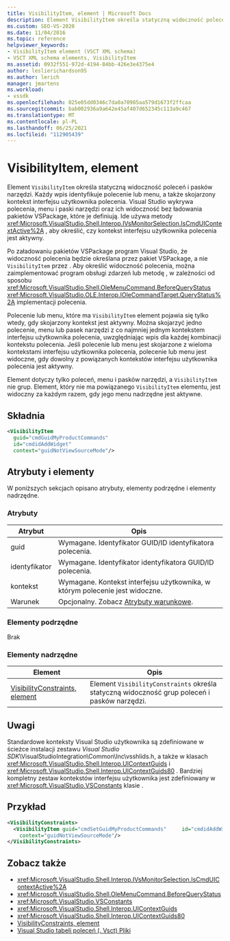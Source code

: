 ```yaml
---
title: VisibilityItem, element | Microsoft Docs
description: Element VisibilityItem określa statyczną widoczność poleceń i pasków narzędzi. Wpisy identyfikują polecenie lub menu oraz skojarzony kontekst interfejsu użytkownika polecenia.
ms.custom: SEO-VS-2020
ms.date: 11/04/2016
ms.topic: reference
helpviewer_keywords:
- VisibilityItem element (VSCT XML schema)
- VSCT XML schema elements, VisibilityItem
ms.assetid: 0932f551-972d-4194-84bb-426e3e4375e4
author: leslierichardson95
ms.author: lerich
manager: jmartens
ms.workload:
- vssdk
ms.openlocfilehash: 025e05dd0346c7da0a70985aa579d1673f2ffcaa
ms.sourcegitcommit: bab002936a9a642e45af407d652345c113a9c467
ms.translationtype: MT
ms.contentlocale: pl-PL
ms.lasthandoff: 06/25/2021
ms.locfileid: "112905439"
---
```

# <a name="visibilityitem-element"></a>VisibilityItem, element
Element `VisibilityItem` określa statyczną widoczność poleceń i pasków narzędzi. Każdy wpis identyfikuje polecenie lub menu, a także skojarzony kontekst interfejsu użytkownika polecenia. Visual Studio wykrywa polecenia, menu i paski narzędzi oraz ich widoczność bez ładowania pakietów VSPackage, które je definiują. Ide używa metody <xref:Microsoft.VisualStudio.Shell.Interop.IVsMonitorSelection.IsCmdUIContextActive%2A> , aby określić, czy kontekst interfejsu użytkownika polecenia jest aktywny.

 Po załadowaniu pakietów VSPackage program Visual Studio, że widoczność polecenia będzie określana przez pakiet VSPackage, a nie `VisibilityItem` przez . Aby określić widoczność polecenia, można zaimplementować program obsługi zdarzeń lub metodę , w zależności od sposobu <xref:Microsoft.VisualStudio.Shell.OleMenuCommand.BeforeQueryStatus> <xref:Microsoft.VisualStudio.OLE.Interop.IOleCommandTarget.QueryStatus%2A> implementacji polecenia.

 Polecenie lub menu, które ma `VisibilityItem` element pojawia się tylko wtedy, gdy skojarzony kontekst jest aktywny. Można skojarzyć jedno polecenie, menu lub pasek narzędzi z co najmniej jednym kontekstem interfejsu użytkownika polecenia, uwzględniając wpis dla każdej kombinacji kontekstu polecenia. Jeśli polecenie lub menu jest skojarzone z wieloma kontekstami interfejsu użytkownika polecenia, polecenie lub menu jest widoczne, gdy dowolny z powiązanych kontekstów interfejsu użytkownika polecenia jest aktywny.

 Element dotyczy tylko poleceń, menu i pasków narzędzi, a `VisibilityItem` nie grup. Element, który nie ma powiązanego `VisibilityItem` elementu, jest widoczny za każdym razem, gdy jego menu nadrzędne jest aktywne.

## <a name="syntax"></a>Składnia

```xml
<VisibilityItem
  guid="cmdGuidMyProductCommands"
  id="cmdidAddWidget"
  context="guidNotViewSourceMode"/>
```

## <a name="attributes-and-elements"></a>Atrybuty i elementy
 W poniższych sekcjach opisano atrybuty, elementy podrzędne i elementy nadrzędne.

### <a name="attributes"></a>Atrybuty

|Atrybut|Opis|
|---------------|-----------------|
|guid|Wymagane. Identyfikator GUID/ID identyfikatora polecenia.|
|identyfikator|Wymagane. Identyfikator identyfikatora GUID/ID polecenia.|
|kontekst|Wymagane. Kontekst interfejsu użytkownika, w którym polecenie jest widoczne.|
|Warunek|Opcjonalny. Zobacz [Atrybuty warunkowe](../extensibility/vsct-xml-schema-conditional-attributes.md).|

### <a name="child-elements"></a>Elementy podrzędne
 Brak

### <a name="parent-elements"></a>Elementy nadrzędne

|Element|Opis|
|-------------|-----------------|
|[VisibilityConstraints, element](../extensibility/visibilityconstraints-element.md)|Element `VisibilityConstraints` określa statyczną widoczność grup poleceń i pasków narzędzi.|

## <a name="remarks"></a>Uwagi
 Standardowe konteksty Visual Studio użytkownika są zdefiniowane w ścieżce instalacji zestawu *Visual Studio SDK*\VisualStudioIntegration\Common\Inc\vsshlids.h, a także w klasach <xref:Microsoft.VisualStudio.Shell.Interop.UIContextGuids> i <xref:Microsoft.VisualStudio.Shell.Interop.UIContextGuids80> . Bardziej kompletny zestaw kontekstów interfejsu użytkownika jest zdefiniowany w <xref:Microsoft.VisualStudio.VSConstants> klasie .

## <a name="example"></a>Przykład

```xml
<VisibilityConstraints>
  <VisibilityItem guid="cmdSetGuidMyProductCommands"     id="cmdidAddWidget"
    context="guidNotViewSourceMode"/>
</VisibilityConstraints>
```

## <a name="see-also"></a>Zobacz także
- <xref:Microsoft.VisualStudio.Shell.Interop.IVsMonitorSelection.IsCmdUIContextActive%2A>
- <xref:Microsoft.VisualStudio.Shell.OleMenuCommand.BeforeQueryStatus>
- <xref:Microsoft.VisualStudio.VSConstants>
- <xref:Microsoft.VisualStudio.Shell.Interop.UIContextGuids>
- <xref:Microsoft.VisualStudio.Shell.Interop.UIContextGuids80>
- [VisibilityConstraints, element](../extensibility/visibilityconstraints-element.md)
- [Visual Studio tabeli poleceń (. Vsct) Pliki](../extensibility/internals/visual-studio-command-table-dot-vsct-files.md)

